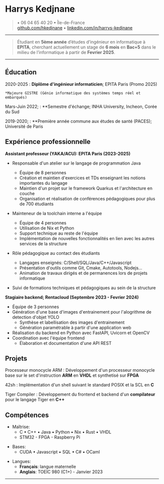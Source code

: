 Harrys Kedjnane
============

>  • 06 04 65 40 20 • Île-de-France \
> [github.com/hkedjnane](https://github.com/hkedjnane) • [linkedin.com/in/harrys-kedjnane](https://www.linkedin.com/in/harrys-kedjnane/)

----

> Étudiant en **5ème année** d’études d’ingénieur en informatique
> à **EPITA**, cherchant actuellement un stage de **6 mois** en **Bac+5**
> dans le milieu de l’informatique à partir de **Fevrier 2025**.

----

Éducation
---------

2020-2025
:   **Diplôme d'ingénieur informaticien**; EPITA Paris (Promo 2025)

	*Majeure GISTRE (Génie informatique des systèmes temps réel et embarqués)

Mars-Juin 2022;
:   **Semestre d'échange; INHA University, Incheon, Corée du Sud

2019-2020;
:   **Première année commune aux études de santé (PACES); Université de Paris

Expérience professionnelle
-------------------------

**Assistant professeur (YAKA/ACU): EPITA Paris (2023-2025)**

* Responsable d'un atelier sur le langage de programmation Java
	* Équipe de 8 personnes
	* Création et maintien d'exercices et TDs enseignant les notions importantes du langage
	* Maintien d'un projet sur le framework Quarkus et l'architecture en couche
	* Organisation et réalisation de conférences pédagogiques pour plus de 700 étudiants

* Mainteneur de la toolchain interne a l'équipe
	* Équipe de 4 personnes
	* Utilisation de Nix et Python
	* Support technique au reste de l'équipe
	* Implémentation de nouvelles fonctionnalités en lien avec les autres services de la structure

* Rôle pédagogique au contact des étudiants
	* Langages enseignés: C/Shell/SQL/Java/C++/Javascript
	* Présentation d'outils comme Git, Cmake, Autotools, Nodejs...
	* Animation de travaux dirigés et de permanences lors de projets informatique

* Suivi de formations techniques et pédagogiques au sein de la structure

**Stagiaire backend; Rentacloud (Septembre 2023 - Fevrier 2024)**

* Équipe de 3 personnes
* Génération d'une base d'images d'entrainement pour l'alogrithme de detection d'objet YOLO
	* Synthèse et labellisation des images d'entrainement
	* Génération paramétrable à partir d'une application web
* Réalisation du backend en Python avec FastAPI, Uvicorn et OpenCV
* Coordination avec l'équipe frontend
	* Élaboration et documentation d'une API REST

Projets
-------

Processeur monocycle ARM
:   Développement d'un processeur monocycle base sur le set d'instruction **ARM** en **VHDL** et synthetisé sur **FPGA**

42sh
:   Implémentation d'un shell suivant le standard POSIX et la SCL en **C**


Tiger Compiler
:   Développement du frontend et backend d'un **compilateur** pour le langage Tiger en **C++**



Compétences
----------------------------------------

* Maîtrise:
	* C • C++ • Java • Python • Nix • Rust • VHDL
	* STM32 - FPGA - Raspberry Pi

- Bases:
	* CUDA • Javascript • SQL • C# • OCaml

* Langues:
	* **Français**: langue maternelle
	* **Anglais**: TOEIC 980 (C1+) - Janvier 2023

----
